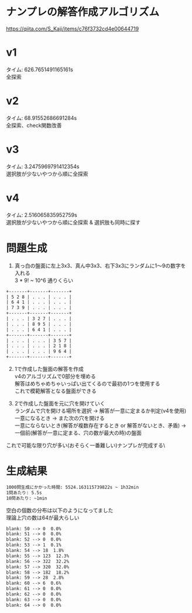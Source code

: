 # ナンプレの解答作成アルゴリズム
https://qiita.com/S_Kaji/items/c76f3732cd4e00644719

# v1
タイム: 626.7651491165161s\
全探索

# v2
タイム: 68.91552686691284s\
全探索、check関数改善

# v3
タイム: 3.2475969791412354s\
選択肢が少ないやつから順に全探索

# v4
タイム: 2.516065835952759s\
選択肢が少ないやつから順に全探索 & 選択肢も同時に探す

# 問題生成
1. 真っ白の盤面に左上3x3、真ん中3x3、右下3x3にランダムに1〜9の数字を入れる\
3 * 9! ~ 10^6 通りくらい
```txt
+-------+-------+-------+
| 5 2 8 | . . . | . . . |
| 6 4 1 | . . . | . . . |
| 7 3 9 | . . . | . . . |
+-------+-------+-------+
| . . . | 3 2 7 | . . . |
| . . . | 8 9 5 | . . . |
| . . . | 6 4 1 | . . . |
+-------+-------+-------+
| . . . | . . . | 3 5 7 |
| . . . | . . . | 2 1 8 |
| . . . | . . . | 9 6 4 |
+-------+-------+-------+
```

2. 1で作成した盤面の解答を作成\
v4のアルゴリズムで0部分を埋める\
解答はめちゃめちゃいっぱい出てくるので最初の1つを使用する\
これで模範解答となる盤面ができる

3. 2で作成した盤面を元に穴を開けていく\
ランダムで穴を開ける場所を選択 → 解答が一意に定まるか判定(v4を使用)\
一意になるとき → また次の穴を開ける\
一意にならないとき(解答が複数存在するとき or 解答がないとき、矛盾) → 一個前(解答が一意に定まる、穴の数が最大の時)の盤面

これで可能な限り穴が多い(おそらく一番難しい)ナンプレが完成する\

# 生成結果
```txt
1000問生成にかかった時間: 5524.163115739822s ~ 1h32min
1問あたり: 5.5s
10問あたり: ~1min
```
空白の個数の分布は以下のようになってました\
理論上穴の数は64が最大らしい
```txt
blank: 50 --> 0  0.0%
blank: 51 --> 0  0.0%
blank: 52 --> 0  0.0%
blank: 53 --> 1  0.1%
blank: 54 --> 18  1.8%
blank: 55 --> 123  12.3%
blank: 56 --> 322  32.2%
blank: 57 --> 320  32.0%
blank: 58 --> 182  18.2%
blank: 59 --> 28  2.8%
blank: 60 --> 6  0.6%
blank: 61 --> 0  0.0%
blank: 62 --> 0  0.0%
blank: 63 --> 0  0.0%
blank: 64 --> 0  0.0%
```
